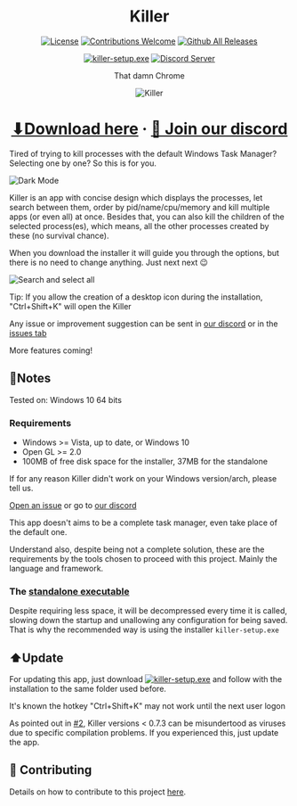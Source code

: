 <h1 align="center">Killer</h1>

<p align="center"><a href="https://github.com/ntaraujo/killer/blob/master/LICENSE"><img src="https://img.shields.io/github/license/ntaraujo/killer.svg" alt="License"></a>
<a href="https://github.com/ntaraujo/killer/issues"><img src="https://img.shields.io/badge/contributions-welcome-brightgreen.svg" alt="Contributions Welcome"></a>
<a href="https://github.com/ntaraujo/killer/releases/latest"><img src="https://img.shields.io/github/downloads/ntaraujo/killer/total.svg" alt="Github All Releases"></a></p>
<p align="center"><a href="https://github.com/ntaraujo/killer/releases/latest/download/killer-setup.exe"><img src="https://img.shields.io/badge/-download%20link-blue?logo=windows" alt="killer-setup.exe"></a>
<a href="https://discord.gg/MKG6qgJ964"><img src="https://img.shields.io/discord/831857740401475594?color=%237289d9&label=chat&logo=discord&logoColor=%237289d9" alt="Discord Server"></a></p>





<p align="center">That damn Chrome</p>

<p align="center"><img src="https://github.com/ntaraujo/killer/blob/main/data/samples/light.PNG" alt="Killer"></p>

<h1 align="center"><a href="https://github.com/ntaraujo/killer/releases/latest/download/killer-setup.exe">⬇Download here</a> · <a href="https://discord.gg/MKG6qgJ964">👋 Join our discord</a></h1>

Tired of trying to kill processes with the default Windows Task Manager? Selecting one by one? So this is for you.

![Dark Mode](https://github.com/ntaraujo/killer/blob/main/data/samples/dark.PNG)

Killer is an app with concise design which displays the processes, let search between them, order by pid/name/cpu/memory
and kill multiple apps (or even all) at once. Besides that, you can also kill the children of the selected process(es),
which means, all the other processes created by these (no survival chance).

When you download the installer it will guide you through the options, but there is no need to change anything. Just next next 😉

![Search and select all](https://github.com/ntaraujo/killer/blob/main/data/samples/search.PNG)

Tip: If you allow the creation of a desktop icon during the installation, "Ctrl+Shift+K" will open the Killer

Any issue or improvement suggestion can be sent in [our discord](https://discord.gg/MKG6qgJ964) or in the [issues tab](https://github.com/ntaraujo/killer/issues)

More features coming!

## 📝Notes

Tested on: Windows 10 64 bits

### Requirements
* Windows >= Vista, up to date, or Windows 10
* Open GL >= 2.0
* 100MB of free disk space for the installer, 37MB for the standalone

If for any reason Killer didn't work on your Windows version/arch, please tell us.

[Open an issue](https://github.com/ntaraujo/killer/issues) or go to [our discord](https://discord.gg/MKG6qgJ964)

This app doesn't aims to be a complete task manager, even take place of the default one.

Understand also, despite being not a complete solution, these are the requirements by the tools chosen to proceed with this project.
Mainly the language and framework.

### The [standalone executable](https://github.com/ntaraujo/killer/releases/latest/download/Killer.exe)

Despite requiring less space, it will be decompressed every time it is called, slowing down the startup and unallowing any configuration for being saved.
That is why the recommended way is using the installer `killer-setup.exe`

## ⬆️Update

For updating this app, just download [![killer-setup.exe](https://img.shields.io/badge/-the%20newest%20release-blue)](https://github.com/ntaraujo/killer/releases/latest/download/killer-setup.exe)
and follow with the installation to the same folder used before.

It's known the hotkey "Ctrl+Shift+K" may not work until the next user logon

As pointed out in [#2](https://github.com/ntaraujo/killer/issues/2), Killer versions < 0.7.3 can be misundertood as viruses due to specific compilation problems. If you experienced this, just update the app.

## 🔧 Contributing

Details on how to contribute to this project [here](https://github.com/ntaraujo/killer/blob/master/CONTRIBUTING.md).
